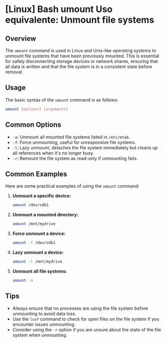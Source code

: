 # [Linux] Bash umount Uso equivalente: Unmount file systems

## Overview
The `umount` command is used in Linux and Unix-like operating systems to unmount file systems that have been previously mounted. This is essential for safely disconnecting storage devices or network shares, ensuring that all data is written and that the file system is in a consistent state before removal.

## Usage
The basic syntax of the `umount` command is as follows:

```bash
umount [options] [arguments]
```

## Common Options
- `-a`: Unmount all mounted file systems listed in `/etc/mtab`.
- `-f`: Force unmounting, useful for unresponsive file systems.
- `-l`: Lazy unmount, detaches the file system immediately but cleans up all references when it's no longer busy.
- `-r`: Remount the file system as read-only if unmounting fails.

## Common Examples
Here are some practical examples of using the `umount` command:

1. **Unmount a specific device:**
   ```bash
   umount /dev/sdb1
   ```

2. **Unmount a mounted directory:**
   ```bash
   umount /mnt/mydrive
   ```

3. **Force unmount a device:**
   ```bash
   umount -f /dev/sdb1
   ```

4. **Lazy unmount a device:**
   ```bash
   umount -l /mnt/mydrive
   ```

5. **Unmount all file systems:**
   ```bash
   umount -a
   ```

## Tips
- Always ensure that no processes are using the file system before unmounting to avoid data loss.
- Use the `lsof` command to check for open files on the file system if you encounter issues unmounting.
- Consider using the `-r` option if you are unsure about the state of the file system when unmounting.